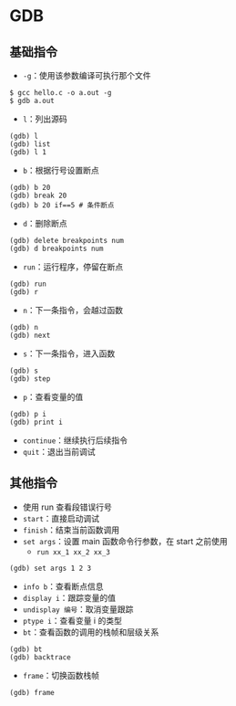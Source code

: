 # GDB

## 基础指令

- `-g`：使用该参数编译可执行那个文件

```shell
$ gcc hello.c -o a.out -g
$ gdb a.out
```

- `l`：列出源码

```gdb
(gdb) l
(gdb) list
(gdb) l 1
```

- `b`：根据行号设置断点

```gdb
(gdb) b 20
(gdb) break 20
(gdb) b 20 if==5 # 条件断点
```

- `d`：删除断点

```gdb
(gdb) delete breakpoints num
(gdb) d breakpoints num
```

- `run`：运行程序，停留在断点

```gdb
(gdb) run
(gdb) r
```

- `n`：下一条指令，会越过函数

```gdb
(gdb) n
(gdb) next
```

- `s`：下一条指令，进入函数

```gdb
(gdb) s
(gdb) step
```

- `p`：查看变量的值

```gdb
(gdb) p i
(gdb) print i
```

- `continue`：继续执行后续指令
- `quit`：退出当前调试

## 其他指令

- 使用 run 查看段错误行号
- `start`：直接启动调试
- `finish`：结束当前函数调用
- `set args`：设置 main 函数命令行参数，在 start 之前使用
    - `run xx_1 xx_2 xx_3`
```gdb
(gdb) set args 1 2 3
```
- `info b`：查看断点信息
- `display i`：跟踪变量的值
- `undisplay 编号`：取消变量跟踪
- `ptype i`：查看变量 i 的类型
- `bt`：查看函数的调用的栈帧和层级关系

```gdb
(gdb) bt
(gdb) backtrace
```

- `frame`：切换函数栈帧

```gdb
(gdb) frame
```
